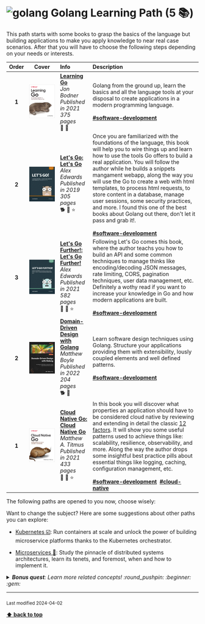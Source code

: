 [//]: # (Auto generated file from templates)

# <img height="35" src="https://skillicons.dev/icons?i=go" alt="golang" title="Golang"/> Golang Learning Path (5 :books:)

This path starts with some books to grasp the basics of the language but building applications to make you apply knowledge to near real case scenarios. After that you will have to choose the following steps depending on your needs or interests.

| Order | Cover | Info | Description |
| :---: | :---: | :--- | :--- |
| **1** | ![img](/assets/books/covers/learning-go.jpeg) | [**Learning Go**](https://learning.oreilly.com/library/view/-/9781492077206/) <br> *Jon Bodner* <br> *Published in 2021* <br> *375 pages* <br> :hatched_chick: :orange_book: | Golang from the ground up, learn the basics and all the language tools at your disposal to create applications in a modern programming language.<br><br>[**#software-development**]()&nbsp;&nbsp; |
| **2** | ![img](/assets/books/covers/lets-go.jpeg) | [**Let's Go: Let's Go**](https://lets-go.alexedwards.net/) <br> *Alex Edwards* <br> *Published in 2019* <br> *305 pages* <br> :dog2: :green_book: :star: | Once you are familiarized with the foundations of the language, this book will help you to wire things up and learn how to use the tools Go offers to build a real application. You will follow the author while he builds a snippets mangament webapp, along the way you will use the Go to create a web with html templates, to process html requests, to store content in a database, manage user sessions, some security practices, and more. I found this one of the best books about Golang out there, don't let it pass and grab it!.<br><br>[**#software-development**]()&nbsp;&nbsp; |
| **3** | ![img](/assets/books/covers/lets-go-further.jpeg) | [**Let's Go Further!: Let's Go Further!**](https://lets-go-further.alexedwards.net/) <br> *Alex Edwards* <br> *Published in 2021* <br> *582 pages* <br> :tiger2: :green_book: :star: | Following Let's Go comes this book, where the author teachs you how to build an API and some common techniques to manage thinks like encoding/decoding JSON messages, rate limiting, CORS, pagination techniques, user data management, etc. Definitely a wothy read if you want to increase your knowledge in Go and how modern applications are built.<br><br>[**#software-development**]()&nbsp;&nbsp; |
| **2** | ![img](/assets/books/covers/domain-driven-design-with-golang.jpeg) | [**Domain-Driven Design with Golang**](https://learning.oreilly.com/library/view/-/9781804613450/) <br> *Matthew Boyle* <br> *Published in 2022* <br> *204 pages* <br> :dog2: :blue_book: | Learn software design techniques using Golang. Structure your applications providing them with extensibility, lously coupled elements and well defined patterns.<br><br>[**#software-development**]()&nbsp;&nbsp; |
| **1** | ![img](/assets/books/covers/cloud-native-go.jpeg) | [**Cloud Native Go: Cloud Native Go**](https://learning.oreilly.com/library/view/-/9781492076322/) <br> *Matthew A. Titmus* <br> *Published in 2021* <br> *433 pages* <br> :dragon: :green_book: :star: | In this book you will discover what properties an application should have to be considered cloud native by reviewing and extending in detail the classic [12 factors](https://12factor.net/). It will show you some useful patterns used to achieve things like: scalability, resilience, observability, and more. Along the way the author drops some insightful best practice pills about essential things like logging, caching, configuration management, etc.<br><br>[**#software-development**]()&nbsp;&nbsp;[**#cloud-native**]()&nbsp;&nbsp; |

The following paths are opened to you now, choose wisely:



Want to change the subject? Here are some suggestions about other paths you can explore:

- [Kubernetes :ballot_box_with_check:](/content/learning-paths/kubernetes): Run containers at scale and unlock the power of building microservice platforms thanks to the Kubernetes orchestrator.

- [Microservices :construction:](/content/learning-paths/microservices): Study the pinnacle of distributed systems architectures, learn its tenets, and foremost, when and how to implement it.


<details><summary><i><b>Bonus quest</b>: Learn more related concepts! :round_pushpin: :beginner: :gem: </i></summary>
<p>

<sub>[#goroutines]() [#concurrency]() [#channels]() [#context]()</sub>

</p>
</details>

---
<sub>Last modified 2024-04-02</sub>

[**⬆ back to top**](#golang-learning-path)

